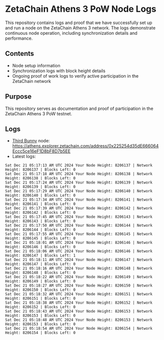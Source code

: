 # ZetaChain Athens 3 PoW Node Logs
This repository contains logs and proof that we have successfully set up and run a node on the ZetaChain Athens 3 network. The logs demonstrate continuous node operation, including synchronization details and performance.

## Contents
- Node setup information
- Synchronization logs with block height details
- Ongoing proof of work logs to verify active participation in the ZetaChain network

## Purpose
This repository serves as documentation and proof of participation in the ZetaChain Athens 3 PoW testnet.

## Logs

- [Third Bunny](https://thirdbunny.xyz/) node: https://athens.explorer.zetachain.com/address/0x225254d35dE666064Eccc5ce16eF1D8bF8D7b5EE
- Latest logs:
```
Sat Dec 21 05:17:13 AM UTC 2024 Your Node Height: 8206137 | Network Height: 8206137 | Blocks Left: 0
Sat Dec 21 05:17:18 AM UTC 2024 Your Node Height: 8206138 | Network Height: 8206138 | Blocks Left: 0
Sat Dec 21 05:17:24 AM UTC 2024 Your Node Height: 8206139 | Network Height: 8206139 | Blocks Left: 0
Sat Dec 21 05:17:29 AM UTC 2024 Your Node Height: 8206140 | Network Height: 8206140 | Blocks Left: 0
Sat Dec 21 05:17:34 AM UTC 2024 Your Node Height: 8206141 | Network Height: 8206141 | Blocks Left: 0
Sat Dec 21 05:17:39 AM UTC 2024 Your Node Height: 8206142 | Network Height: 8206142 | Blocks Left: 0
Sat Dec 21 05:17:45 AM UTC 2024 Your Node Height: 8206143 | Network Height: 8206143 | Blocks Left: 0
Sat Dec 21 05:17:50 AM UTC 2024 Your Node Height: 8206144 | Network Height: 8206144 | Blocks Left: 0
Sat Dec 21 05:17:55 AM UTC 2024 Your Node Height: 8206145 | Network Height: 8206145 | Blocks Left: 0
Sat Dec 21 05:18:01 AM UTC 2024 Your Node Height: 8206146 | Network Height: 8206146 | Blocks Left: 0
Sat Dec 21 05:18:06 AM UTC 2024 Your Node Height: 8206146 | Network Height: 8206147 | Blocks Left: 1
Sat Dec 21 05:18:11 AM UTC 2024 Your Node Height: 8206147 | Network Height: 8206147 | Blocks Left: 0
Sat Dec 21 05:18:16 AM UTC 2024 Your Node Height: 8206148 | Network Height: 8206148 | Blocks Left: 0
Sat Dec 21 05:18:22 AM UTC 2024 Your Node Height: 8206149 | Network Height: 8206149 | Blocks Left: 0
Sat Dec 21 05:18:27 AM UTC 2024 Your Node Height: 8206150 | Network Height: 8206150 | Blocks Left: 0
Sat Dec 21 05:18:32 AM UTC 2024 Your Node Height: 8206151 | Network Height: 8206151 | Blocks Left: 0
Sat Dec 21 05:18:38 AM UTC 2024 Your Node Height: 8206152 | Network Height: 8206152 | Blocks Left: 0
Sat Dec 21 05:18:43 AM UTC 2024 Your Node Height: 8206153 | Network Height: 8206153 | Blocks Left: 0
Sat Dec 21 05:18:48 AM UTC 2024 Your Node Height: 8206153 | Network Height: 8206153 | Blocks Left: 0
Sat Dec 21 05:18:54 AM UTC 2024 Your Node Height: 8206154 | Network Height: 8206154 | Blocks Left: 0
```
